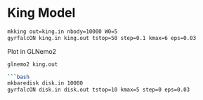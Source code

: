 # King Model

```bash
mkking out=king.in nbody=10000 W0=5
gyrfalcON king.in king.out tstop=50 step=0.1 kmax=6 eps=0.03
```

Plot in GLNemo2

```bash
glnemo2 king.out

```bash
mkbaredisk disk.in 10000
gyrfalcON disk.in disk.out tstop=10 kmax=5 step=0 eps=0.03
```